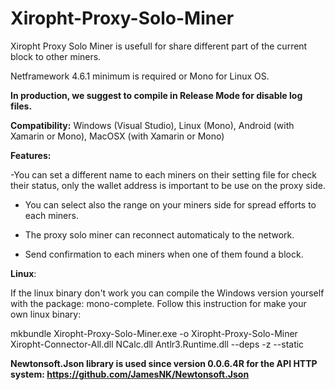 # Xiropht-Proxy-Solo-Miner
Xiropht Proxy Solo Miner is usefull for share different part of the current block to other miners.

Netframework 4.6.1 minimum is required or Mono for Linux OS.

**In production, we suggest to compile in Release Mode for disable log files.**

**Compatibility:** Windows (Visual Studio), Linux (Mono), Android (with Xamarin or Mono), MacOSX (with Xamarin or Mono)


**Features:**

-You can set a different name to each miners on their setting file for check their status, only the wallet address is important to be use on the proxy side. 

- You can select also the range on your miners side for spread efforts to each miners.

- The proxy solo miner can reconnect automaticaly to the network.

- Send confirmation to each miners when one of them found a block.


**Linux**:

If the linux binary don't work you can compile the Windows version yourself with the package: mono-complete.
Follow this instruction for make your own linux binary:

mkbundle Xiropht-Proxy-Solo-Miner.exe -o Xiropht-Proxy-Solo-Miner Xiropht-Connector-All.dll NCalc.dll Antlr3.Runtime.dll --deps -z --static


**Newtonsoft.Json library is used since version 0.0.6.4R for the API HTTP system: https://github.com/JamesNK/Newtonsoft.Json**
